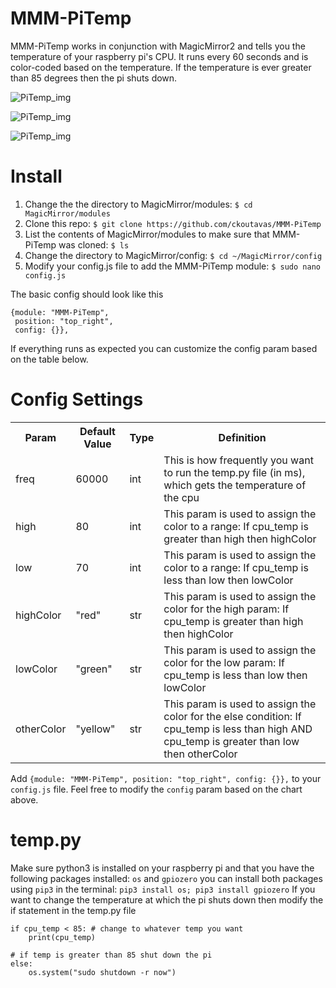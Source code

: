 # MMM-PiTemp
MMM-PiTemp works in conjunction with MagicMirror2 and tells you the temperature of your raspberry pi's CPU. It runs every 60 seconds and is color-coded based on the temperature. If the temperature is ever greater than 85 degrees then the pi shuts down.

![PiTemp_img](https://github.com/ckoutavas/MMM-PiTemp/blob/master/PiTemp2.png)

![PiTemp_img](https://github.com/ckoutavas/MMM-PiTemp/blob/master/PiTemp.png)

![PiTemp_img](https://github.com/ckoutavas/MMM-PiTemp/blob/master/PiTemp3.png)

# Install
1. Change the the directory to MagicMirror/modules: ```$ cd MagicMirror/modules```
2. Clone this repo: ```$ git clone https://github.com/ckoutavas/MMM-PiTemp```
3. List the contents of MagicMirror/modules to make sure that MMM-PiTemp was cloned: ```$ ls```
4. Change the directory to MagicMirror/config: ```$ cd ~/MagicMirror/config```
5. Modify your config.js file to add the MMM-PiTemp module: ```$ sudo nano config.js```

The basic config should look like this

```
{module: "MMM-PiTemp",
 position: "top_right",
 config: {}},
 ```
If everything runs as expected you can customize the config param based on the table below.
    
# Config Settings
<table>
<tr>
<th>Param</th>
<th>Default Value</th>
<th>Type</th>
<th>Definition</th>
</tr>

<tr>
<td>freq</td>
<td>60000</td>
 <td>int</td>
<td>This is how frequently you want to run the temp.py file (in ms), which gets the temperature of the cpu</td>
</tr>

<tr>
<td>high</td>
<td>80</td>
<td>int</td>
<td>This param is used to assign the color to a range: If cpu_temp is greater than high then highColor</td>
</tr>

<tr>
<td>low</td>
<td>70</td>
<td>int</td>
<td>This param is used to assign the color to a range: If cpu_temp is less than low then lowColor</td>
</tr>

<tr>
<td>highColor</td>
<td>"red"</td>
<td>str</td>
<td>This param is used to assign the color for the high param: If cpu_temp is greater than high then highColor</td>
</tr>

<tr>
<td>lowColor</td>
<td>"green"</td>
<td>str</td>
<td>This param is used to assign the color for the low param: If cpu_temp is less than low then lowColor</td>
</tr>

<tr>
<td>otherColor</td>
<td>"yellow"</td>
<td>str</td>
<td>This param is used to assign the color for the else condition: If cpu_temp is less than high AND cpu_temp is greater than low then otherColor</td>
</tr>
</table>

Add `{module: "MMM-PiTemp", position: "top_right", config: {}},` to your `config.js` file. Feel free to modify the `config` param based on the chart above.

# temp.py
Make sure python3 is installed on your raspberry pi and that you have the following packages installed: `os` and `gpiozero` you can install both packages using `pip3` in the terminal: `pip3 install os; pip3 install gpiozero`
If you want to change the temperature at which the pi shuts down then modify the if statement in the temp.py file
```
if cpu_temp < 85: # change to whatever temp you want
    print(cpu_temp)

# if temp is greater than 85 shut down the pi
else:
    os.system("sudo shutdown -r now")
```

